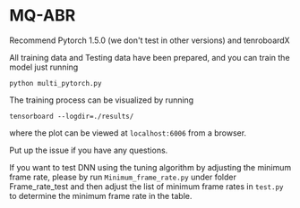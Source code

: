 # MQ-ABR
Recommend Pytorch 1.5.0 (we don't test in other versions) and tenroboardX

All training data and Testing data have been prepared, and you can train the model just running


```
python multi_pytorch.py
```

The training process can be visualized by running

```
tensorboard --logdir=./results/
```

where the plot can be viewed at `localhost:6006` from a browser. 

Put up the issue if you have any questions.

If you want to test DNN using the tuning algorithm by adjusting the minimum frame rate, please by run `Minimum_frame_rate.py` under folder Frame_rate_test 
and then adjust the list of minimum frame rates in `test.py` to determine the minimum frame rate in the table.

